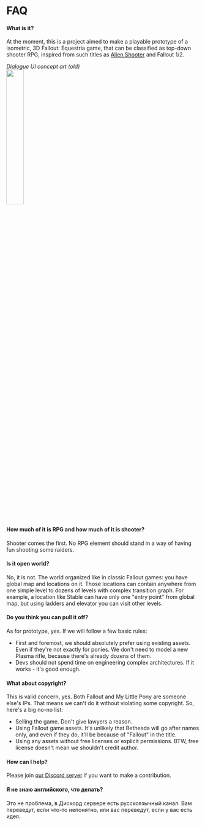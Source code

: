 # FAQ #

#### What is it? ####
At the moment, this is a project aimed to make a playable prototype of a isometric, 3D Fallout: Equestria game, that can be classified as top-down shooter RPG, inspired from such titles as [Alien Shooter](https://www.youtube.com/watch?v=-xinLOQRS4U) and Fallout 1/2.

*Dialogue UI concept art (old)*  
<img src="Old/Dialogue2-Snapshot-3.png" width="30%"/>

#### How much of it is RPG and how much of it is shooter? ####
Shooter comes the first. No RPG element should stand in a way of having fun shooting some raiders.

#### Is it open world? ####
No, it is not. The world organized like in classic Fallout games: you have global map and locations on it. Those locations can contain anywhere from one simple level to dozens of levels with complex transition graph.
For example, a location like Stable can have only one "entry point" from global map, but using ladders and elevator you can visit other levels.

#### Do you think you can pull it off? ####
As for prototype, yes. If we will follow a few basic rules:
+ First and foremost, we should absolutely prefer using existing assets. Even if they're not exactly for ponies. We don't need to model a new Plasma rifle, because there's already dozens of them.
+ Devs should not spend time on engineering complex architectures. If it works - it's good enough.

#### What about copyright? ####
This is valid concern, yes. Both Fallout and My Little Pony are someone else's IPs. That means we can't do it without violating some copyright. So, here's a big no-no list:
+ Selling the game. Don't give lawyers a reason.
+ Using Fallout game assets. It's unlikely that Bethesda will go after names only, and even if they do, it'll be because of "Fallout" in the title.
+ Using any assets without free licenses or explicit permissions. BTW, free license doesn't mean we shouldn't credit author.

#### How can I help? ####
Please join [our Discord server](https://discord.gg/GVR2Nhm) if you want to make a contribution.

#### Я не знаю английского, что делать? ####
Это не проблема, в Дискорд сервере есть русскоязычный канал. Вам переведут, если что-то непонятно, или вас переведут, если у вас есть идея.
